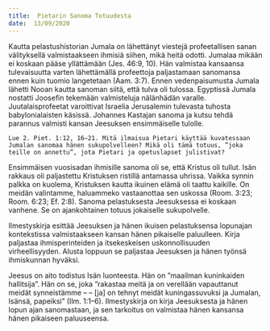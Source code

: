 ```yaml
---
title:  Pietarin Sanoma Totuudesta
date:  13/09/2020
---
```


Kautta pelastushistorian Jumala on lähettänyt viestejä profeetallisen sanan välityksellä valmistaakseen ihmisiä siihen, mikä heitä odotti. Jumalaa mikään ei koskaan pääse yllättämään (Jes. 46:9, 10). Hän valmistaa kansaansa tulevaisuutta varten lähettämällä profeettoja paljastamaan sanomansa ennen kuin tuomio langetetaan (Aam. 3:7). Ennen vedenpaisumusta Jumala lähetti Nooan kautta sanoman siitä, että tulva oli tulossa. Egyptissä Jumala nostatti Joosefin tekemään valmisteluja nälänhädän varalle. Juutalaisprofeetat varoittivat Israelia Jerusalemin tulevasta tuhosta babylonialaisten käsissä. Johannes Kastajan sanoma ja kutsu tehdä parannus valmisti kansan Jeesuksen ensimmäiselle tulolle.

`Lue 2. Piet. 1:12, 16–21. Mitä ilmaisua Pietari käyttää kuvatessaan Jumalan sanomaa hänen sukupolvelleen? Mikä oli tämä totuus, ”joka teille on annettu”, jota Pietari ja opetuslapset julistivat?`

Ensimmäisen vuosisadan ihmisille sanoma oli se, että Kristus oli tullut. Isän rakkaus oli paljastettu Kristuksen ristillä antamassa uhrissa. Vaikka synnin palkka on kuolema, Kristuksen kautta ikuinen elämä oli taattu kaikille. On meidän valintamme, haluammeko vastaanottaa sen uskossa (Room. 3:23; Room. 6:23; Ef. 2:8). Sanoma pelastuksesta Jeesuksessa ei koskaan vanhene. Se on ajankohtainen totuus jokaiselle sukupolvelle.

Ilmestyskirja esittää Jeesuksen ja hänen ikuisen pelastuksensa lopunajan kontekstissa valmistaakseen kansan hänen pikaiselle paluulleen. Kirja paljastaa ihmisperinteiden ja itsekeskeisen uskonnollisuuden virheellisyyden. Alusta loppuun se paljastaa Jeesuksen ja hänen työnsä ihmiskunnan hyväksi.

Jeesus on aito todistus Isän luonteesta. Hän on ”maailman kuninkaiden hallitsija”. Hän on se, joka ”rakastaa meitä ja on verellään vapauttanut meidät synneistämme – – [ja] on tehnyt meidät kuningassuvuksi ja Jumalan, Isänsä, papeiksi” (Ilm. 1:1–6). Ilmestyskirja on kirja Jeesuksesta ja hänen lopun ajan sanomastaan, ja sen tarkoitus on valmistaa hänen kansansa hänen pikaiseen paluuseensa.